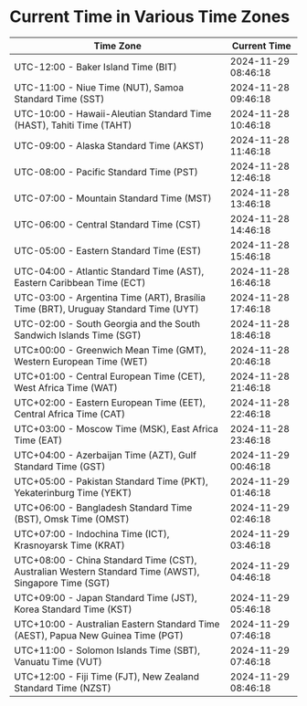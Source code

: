 # Current Time in Various Time Zones

| Time Zone | Current Time |
|-----------|--------------|
| UTC-12:00 - Baker Island Time (BIT) | 2024-11-29 08:46:18 |
| UTC-11:00 - Niue Time (NUT), Samoa Standard Time (SST) | 2024-11-28 09:46:18 |
| UTC-10:00 - Hawaii-Aleutian Standard Time (HAST), Tahiti Time (TAHT) | 2024-11-28 10:46:18 |
| UTC-09:00 - Alaska Standard Time (AKST) | 2024-11-28 11:46:18 |
| UTC-08:00 - Pacific Standard Time (PST) | 2024-11-28 12:46:18 |
| UTC-07:00 - Mountain Standard Time (MST) | 2024-11-28 13:46:18 |
| UTC-06:00 - Central Standard Time (CST) | 2024-11-28 14:46:18 |
| UTC-05:00 - Eastern Standard Time (EST) | 2024-11-28 15:46:18 |
| UTC-04:00 - Atlantic Standard Time (AST), Eastern Caribbean Time (ECT) | 2024-11-28 16:46:18 |
| UTC-03:00 - Argentina Time (ART), Brasília Time (BRT), Uruguay Standard Time (UYT) | 2024-11-28 17:46:18 |
| UTC-02:00 - South Georgia and the South Sandwich Islands Time (SGT) | 2024-11-28 18:46:18 |
| UTC±00:00 - Greenwich Mean Time (GMT), Western European Time (WET) | 2024-11-28 20:46:18 |
| UTC+01:00 - Central European Time (CET), West Africa Time (WAT) | 2024-11-28 21:46:18 |
| UTC+02:00 - Eastern European Time (EET), Central Africa Time (CAT) | 2024-11-28 22:46:18 |
| UTC+03:00 - Moscow Time (MSK), East Africa Time (EAT) | 2024-11-28 23:46:18 |
| UTC+04:00 - Azerbaijan Time (AZT), Gulf Standard Time (GST) | 2024-11-29 00:46:18 |
| UTC+05:00 - Pakistan Standard Time (PKT), Yekaterinburg Time (YEKT) | 2024-11-29 01:46:18 |
| UTC+06:00 - Bangladesh Standard Time (BST), Omsk Time (OMST) | 2024-11-29 02:46:18 |
| UTC+07:00 - Indochina Time (ICT), Krasnoyarsk Time (KRAT) | 2024-11-29 03:46:18 |
| UTC+08:00 - China Standard Time (CST), Australian Western Standard Time (AWST), Singapore Time (SGT) | 2024-11-29 04:46:18 |
| UTC+09:00 - Japan Standard Time (JST), Korea Standard Time (KST) | 2024-11-29 05:46:18 |
| UTC+10:00 - Australian Eastern Standard Time (AEST), Papua New Guinea Time (PGT) | 2024-11-29 07:46:18 |
| UTC+11:00 - Solomon Islands Time (SBT), Vanuatu Time (VUT) | 2024-11-29 07:46:18 |
| UTC+12:00 - Fiji Time (FJT), New Zealand Standard Time (NZST) | 2024-11-29 08:46:18 |

